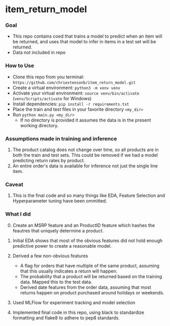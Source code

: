 # item_return_model

### Goal
- This repo contains coed that trains a model to predict when an item will be returned, and uses that model to infer in items in a test set will be returned.
- Data not included in repo

### How to Use
- Clone this repo from you terminal: `https://github.com/chriestensonb/item_return_model.git`
- Create a virtual environment: `python3 -m venv venv`
- Activate your virtual environment: `source venv/bin/activate` (`venv/Scripts/activate` for Windows)
- Install dependencies: `pip install -r requirements.txt`
- Place the train and test files in your favorite directory `<my_dir>`
- Run `python main.py <my_dir>`
    - If no directory is provided it assumes the data is in the present working directory.

### Assumptions made in training and inference
1. The product catalog does not change over time, so all products are in both the train and test sets. This could be removed if we had a model predicting return rates by product.
2. An entire order's data is available for inference not just the single line item.

### Caveat
1. This is the final code and so many things like EDA, Feature Selection and Hyperparameter tuning have been ommitted.

### What I did
0. Create an MSRP feature and an ProductID feature which hashes the feautres that uniquely determine a product.

1. Initial EDA shows that most of the obvious features did not hold enough predictive power to create a reasonable model.

2. Derived a few non-obvious features
   - A flag for orders that have multiple of the same product, assuming that this usually indicates a return will happen.
   - The probability that a product will be returned based on the training data.  Mapped this to the test data.
   - Derived date features from the order data, assuming that most returns happen on product purchased around holidays or weekends.

3. Used MLFlow for experiment tracking and model selection

4. Implemented final code in this repo, using black to standardize formatting and flake8 to adhere to pep8 standards.
